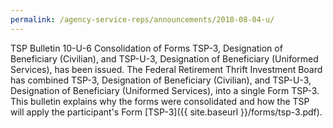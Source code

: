 ```yaml
---
permalink: /agency-service-reps/announcements/2010-08-04-u/
---
```


TSP Bulletin 10-U-6 Consolidation of Forms TSP-3, Designation of Beneficiary (Civilian), and TSP-U-3, Designation of Beneficiary (Uniformed Services), has been issued. The Federal Retirement Thrift Investment Board has combined TSP-3, Designation of Beneficiary (Civilian), and TSP-U-3, Designation of Beneficiary (Uniformed Services), into a single Form TSP-3. This bulletin explains why the forms were consolidated and how the TSP will apply the participant's Form [TSP-3]({{ site.baseurl }}/forms/tsp-3.pdf).
